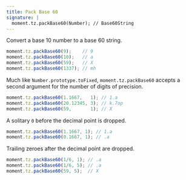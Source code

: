 ```yaml
---
title: Pack Base 60
signature: |
  moment.tz.packBase60(Number); // Base60String
---
```


Convert a base 10 number to a base 60 string.

```js
moment.tz.packBase60(9);    // 9
moment.tz.packBase60(10);   // a
moment.tz.packBase60(59);   // X
moment.tz.packBase60(1337); // mh
```

Much like `Number.prototype.toFixed`, `moment.tz.packBase60` accepts a second argument
for the number of digits of precision.

```js
moment.tz.packBase60(1.1667,   1); // 1.a
moment.tz.packBase60(20.12345, 3); // k.7op
moment.tz.packBase60(59,       1); // X
```

A solitary `0` before the decimal point is dropped.

```js
moment.tz.packBase60(1.1667, 1); // 1.a
moment.tz.packBase60(0.1667, 1); // .a
```

Trailing zeroes after the decimal point are dropped.

```js
moment.tz.packBase60(1/6, 1); // .a
moment.tz.packBase60(1/6, 5); // .a
moment.tz.packBase60(59, 5);  // X
```